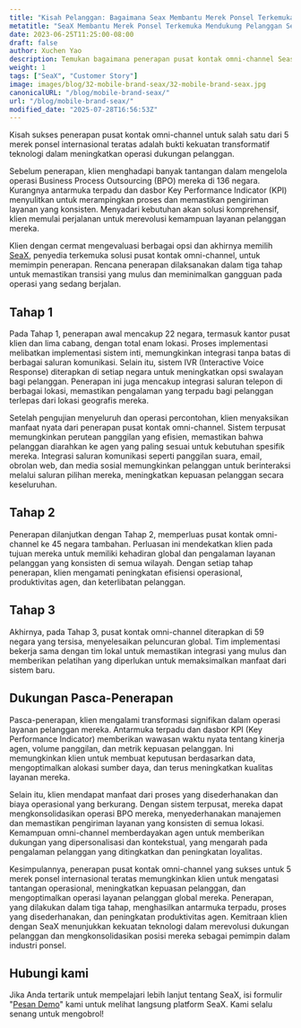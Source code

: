 ```yaml
---
title: "Kisah Pelanggan: Bagaimana Seax Membantu Merek Ponsel Terkemuka Mendukung Pelanggan di 100 Negara"
metatitle: "SeaX Membantu Merek Ponsel Terkemuka Mendukung Pelanggan Secara Global"
date: 2023-06-25T11:25:00-08:00
draft: false
author: Xuchen Yao
description: Temukan bagaimana penerapan pusat kontak omni-channel Seasalt.ai yang transformatif membantu merek ponsel Top 5 merevolusi operasi dukungan pelanggan di 100 negara, dari kekacauan hingga kepuasan pelanggan!
weight: 1
tags: ["SeaX", "Customer Story"]
image: images/blog/32-mobile-brand-seax/32-mobile-brand-seax.jpg
canonicalURL: "/blog/mobile-brand-seax/"
url: "/blog/mobile-brand-seax/"
modified_date: "2025-07-28T16:56:53Z"
---
```


Kisah sukses penerapan pusat kontak omni-channel untuk salah satu dari 5 merek ponsel internasional teratas adalah bukti kekuatan transformatif teknologi dalam meningkatkan operasi dukungan pelanggan.

Sebelum penerapan, klien menghadapi banyak tantangan dalam mengelola operasi Business Process Outsourcing (BPO) mereka di 136 negara. Kurangnya antarmuka terpadu dan dasbor Key Performance Indicator (KPI) menyulitkan untuk merampingkan proses dan memastikan pengiriman layanan yang konsisten. Menyadari kebutuhan akan solusi komprehensif, klien memulai perjalanan untuk merevolusi kemampuan layanan pelanggan mereka.

Klien dengan cermat mengevaluasi berbagai opsi dan akhirnya memilih [SeaX](https://seax.seasalt.ai/?utm_source=blog/), penyedia terkemuka solusi pusat kontak omni-channel, untuk memimpin penerapan. Rencana penerapan dilaksanakan dalam tiga tahap untuk memastikan transisi yang mulus dan meminimalkan gangguan pada operasi yang sedang berjalan.


## Tahap 1
Pada Tahap 1, penerapan awal mencakup 22 negara, termasuk kantor pusat klien dan lima cabang, dengan total enam lokasi. Proses implementasi melibatkan implementasi sistem inti, memungkinkan integrasi tanpa batas di berbagai saluran komunikasi. Selain itu, sistem IVR (Interactive Voice Response) diterapkan di setiap negara untuk meningkatkan opsi swalayan bagi pelanggan. Penerapan ini juga mencakup integrasi saluran telepon di berbagai lokasi, memastikan pengalaman yang terpadu bagi pelanggan terlepas dari lokasi geografis mereka.

Setelah pengujian menyeluruh dan operasi percontohan, klien menyaksikan manfaat nyata dari penerapan pusat kontak omni-channel. Sistem terpusat memungkinkan perutean panggilan yang efisien, memastikan bahwa pelanggan diarahkan ke agen yang paling sesuai untuk kebutuhan spesifik mereka. Integrasi saluran komunikasi seperti panggilan suara, email, obrolan web, dan media sosial memungkinkan pelanggan untuk berinteraksi melalui saluran pilihan mereka, meningkatkan kepuasan pelanggan secara keseluruhan.

## Tahap 2
Penerapan dilanjutkan dengan Tahap 2, memperluas pusat kontak omni-channel ke 45 negara tambahan. Perluasan ini mendekatkan klien pada tujuan mereka untuk memiliki kehadiran global dan pengalaman layanan pelanggan yang konsisten di semua wilayah. Dengan setiap tahap penerapan, klien mengamati peningkatan efisiensi operasional, produktivitas agen, dan keterlibatan pelanggan.

## Tahap 3
Akhirnya, pada Tahap 3, pusat kontak omni-channel diterapkan di 59 negara yang tersisa, menyelesaikan peluncuran global. Tim implementasi bekerja sama dengan tim lokal untuk memastikan integrasi yang mulus dan memberikan pelatihan yang diperlukan untuk memaksimalkan manfaat dari sistem baru.

## Dukungan Pasca-Penerapan
Pasca-penerapan, klien mengalami transformasi signifikan dalam operasi layanan pelanggan mereka. Antarmuka terpadu dan dasbor KPI (Key Performance Indicator) memberikan wawasan waktu nyata tentang kinerja agen, volume panggilan, dan metrik kepuasan pelanggan. Ini memungkinkan klien untuk membuat keputusan berdasarkan data, mengoptimalkan alokasi sumber daya, dan terus meningkatkan kualitas layanan mereka.

Selain itu, klien mendapat manfaat dari proses yang disederhanakan dan biaya operasional yang berkurang. Dengan sistem terpusat, mereka dapat mengkonsolidasikan operasi BPO mereka, menyederhanakan manajemen dan memastikan pengiriman layanan yang konsisten di semua lokasi. Kemampuan omni-channel memberdayakan agen untuk memberikan dukungan yang dipersonalisasi dan kontekstual, yang mengarah pada pengalaman pelanggan yang ditingkatkan dan peningkatan loyalitas.

Kesimpulannya, penerapan pusat kontak omni-channel yang sukses untuk 5 merek ponsel internasional teratas memungkinkan klien untuk mengatasi tantangan operasional, meningkatkan kepuasan pelanggan, dan mengoptimalkan operasi layanan pelanggan global mereka. Penerapan, yang dilakukan dalam tiga tahap, menghasilkan antarmuka terpadu, proses yang disederhanakan, dan peningkatan produktivitas agen. Kemitraan klien dengan SeaX menunjukkan kekuatan teknologi dalam merevolusi dukungan pelanggan dan mengkonsolidasikan posisi mereka sebagai pemimpin dalam industri ponsel.

## Hubungi kami

Jika Anda tertarik untuk mempelajari lebih lanjut tentang SeaX, isi formulir "[Pesan Demo](https://meetings.hubspot.com/seasalt-ai/seasalt-meeting)" kami untuk melihat langsung platform SeaX. Kami selalu senang untuk mengobrol!
